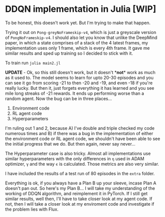 # DDQN implementation in Julia [WIP]

To be honest, this doesn't work yet. But I'm trying to make that happen.

Trying it out on `Pong-greyNoFrameskip-v4`, which is just a greyscale version of `PongNoFrameskip-v4`.
I should also let you know that unlike the DeepMind paper, in which a state comprises of a stack of the 
4 latest frames, my implementation uses only 1 frame, which is every 4th frame. It gave me similar results 
and sped up training so I decided to stick with it.

To train run `julia main2.jl`

**UPDATE** - Ok, so this still doesn't work, but it doesn't \***not**\* work as much as
it used to. The model seems to learn for upto 20-30 episodes and you can see it go
from scoring -21 to then -20 and -19, and even -18 if you're really lucky. But then it,
just forgets everything it has learned and you see mile long streaks of -21 rewards.
It ends up performing worse than a random agent. Now the bug can be in three places...

1) Environment code
2) RL agent code
3) Hyperparameters

I'm ruling out 1 and 2, because A) I've double and triple checked my code numerous times
and B) if there was a bug in the implementation of either the environment code or
RL agent code, we shouldn't have been able to see the initial progress that we do. But then again,
never say never...

The Hyperparameter case is also tricky. Almost all implementations use similar hyperparameters
with the only differences in `η` used in ADAM optimizer, `γ` and the way `ϵ` is calculated.
Those metrics are also very similar.

I have included the results of a test run of 80 episodes in the `extra` folder.

Everything is ok, if you always have a Plan B up your sleeve, incase Plan A doesn't pan out. So here's
my Plan B... I will take my understanding of the working of DDQN algorithm, and reimplement it in PyTorch.
If I still get similar results, well then, I'll have to take closer look at my agent code. If not, then I will take a closer
look at my enviroment code and investigate if the problem lies with Flux.
